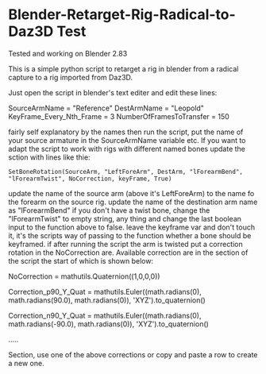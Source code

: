 # Blender-Retarget-Rig-Radical-to-Daz3D Test

Tested and working on Blender 2.83

This is a simple python script to retarget a rig in blender from a radical capture to a rig imported from Daz3D.

Just open the script in blender's text editer and edit these lines:

SourceArmName = "Reference"
DestArmName = "Leopold"
KeyFrame_Every_Nth_Frame = 3
NumberOfFramesToTransfer = 150

fairly self explanatory by the names then run the script, put the name of your source armature in the SourceArmName variable etc.  If you want to adapt the script to work with rigs with different named bones update the sction with lines like thie:

    SetBoneRotation(SourceArm, "LeftForeArm", DestArm, "lForearmBend", "lForearmTwist", NoCorrection, keyFrame, True)

update the name of the source arm (above it's LeftForeArm) to the name fo the forearm on the source rig.
update the name of the destination arm name as "lForearmBend"
if you don't have a twist bone, change the "lForearmTwist" to empty string, any thing and change the last boolean input to the function above to false.
leave the keyframe var and don't touch it, it's the scripts way of passing to the function whether a bone should be keyframed.
if after running the script the arm is twisted put a correction rotation in the NoCorrection are.  Available correction are in the section of the script the start of which is shown below:

NoCorrection = mathutils.Quaternion((1,0,0,0))

Correction_p90_Y_Quat = mathutils.Euler((math.radians(0), math.radians(90.0), math.radians(0)), 'XYZ').to_quaternion()

Correction_n90_Y_Quat = mathutils.Euler((math.radians(0), math.radians(-90.0), math.radians(0)), 'XYZ').to_quaternion()

.....

Section, use one of the above corrections or copy and paste a row to create a new one.

